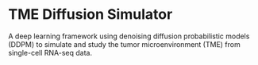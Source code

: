 # TME Diffusion Simulator

A deep learning framework using denoising diffusion probabilistic models (DDPM) to simulate and study the tumor microenvironment (TME) from single-cell RNA-seq data.

